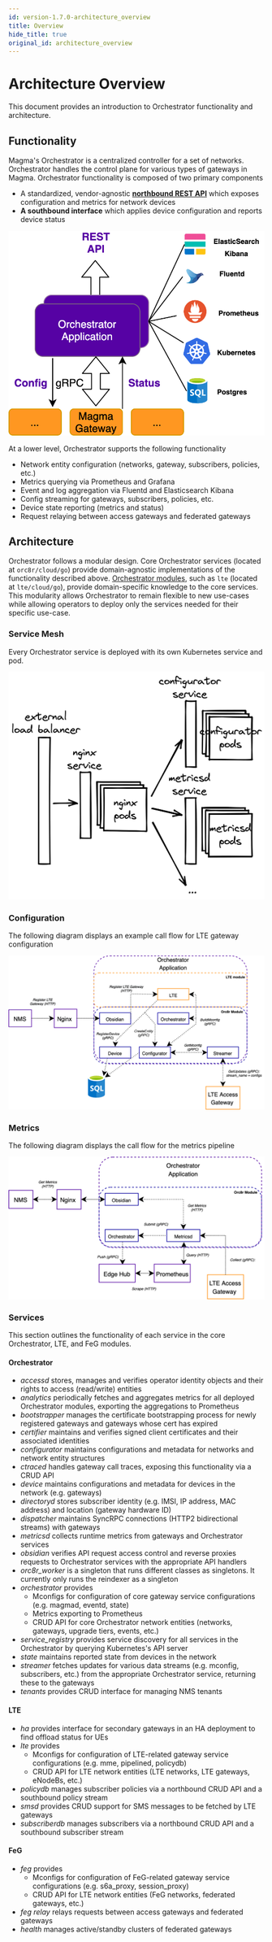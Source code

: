 ```yaml
---
id: version-1.7.0-architecture_overview
title: Overview
hide_title: true
original_id: architecture_overview
---
```


# Architecture Overview

This document provides an introduction to Orchestrator functionality and architecture.

## Functionality

Magma's Orchestrator is a centralized controller for a set of networks. Orchestrator handles the control plane for various types of gateways in Magma. Orchestrator functionality is composed of two primary components

- A standardized, vendor-agnostic [**northbound REST API**](https://app.swaggerhub.com/apis/MagmaCore/Magma/1.0.0) which exposes
configuration and metrics for network devices
- **A southbound interface** which applies device configuration and reports device status

![Orc8r Overview](../../../../readmes/assets/orc8r/orc8r_overview.png)

At a lower level, Orchestrator supports the following functionality

- Network entity configuration (networks, gateway, subscribers, policies, etc.)
- Metrics querying via Prometheus and Grafana
- Event and log aggregation via Fluentd and Elasticsearch Kibana
- Config streaming for gateways, subscribers, policies, etc.
- Device state reporting (metrics and status)
- Request relaying between access gateways and federated gateways

## Architecture

Orchestrator follows a modular design. Core Orchestrator services (located at `orc8r/cloud/go`) provide domain-agnostic implementations of the functionality described above. [Orchestrator modules](./dev_dependencies.md), such as `lte` (located at `lte/cloud/go`), provide domain-specific knowledge to the core services. This modularity allows Orchestrator to remain flexible to new use-cases while allowing operators to deploy only the services needed for their specific use-case.

### Service Mesh

Every Orchestrator service is deployed with its own Kubernetes service and pod.

![Orc8r Service Mesh Architecture](../../../../readmes/assets/orc8r/orc8r_service_mesh.png)

### Configuration

The following diagram displays an example call flow for LTE gateway
configuration

![Orc8r Configuration](../../../../readmes/assets/orc8r/orc8r_configuration.png)

### Metrics

The following diagram displays the call flow for the metrics pipeline

![Orc8r Metrics](../../../../readmes/assets/orc8r/orc8r_metrics.png)

### Services

This section outlines the functionality of each service in the core
Orchestrator, LTE, and FeG modules.

#### Orchestrator

- *accessd* stores, manages and verifies operator identity objects and their rights to access (read/write) entities
- *analytics* periodically fetches and aggregates metrics for all deployed Orchestrator modules, exporting the aggregations to Prometheus
- *bootstrapper* manages the certificate bootstrapping process for newly registered gateways and gateways whose cert has expired
- *certifier* maintains and verifies signed client certificates and their associated identities
- *configurator* maintains configurations and metadata for networks and network entity structures
- *ctraced* handles gateway call traces, exposing this functionality via a CRUD API
- *device* maintains configurations and metadata for devices in the network (e.g. gateways)
- *directoryd* stores subscriber identity (e.g. IMSI, IP address, MAC address) and location (gateway hardware ID)
- *dispatcher* maintains SyncRPC connections (HTTP2 bidirectional streams) with gateways
- *metricsd* collects runtime metrics from gateways and Orchestrator services
- *obsidian* verifies API request access control and reverse proxies requests to Orchestrator services with the appropriate API handlers
- *orc8r_worker* is a singleton that runs different classes as singletons. It currently only runs the reindexer as a singleton
- *orchestrator* provides
    - Mconfigs for configuration of core gateway service configurations (e.g. magmad, eventd, state)
    - Metrics exporting to Prometheus
    - CRUD API for core Orchestrator network entities (networks, gateways, upgrade tiers, events, etc.)
- *service_registry* provides service discovery for all services in the
Orchestrator by querying Kubernetes's API server
- *state* maintains reported state from devices in the network
- *streamer* fetches updates for various data streams (e.g. mconfig, subscribers, etc.) from the appropriate Orchestrator service, returning these to the gateways
- *tenants* provides CRUD interface for managing NMS tenants

#### LTE

- *ha* provides interface for secondary gateways in an HA deployment to find offload status for UEs
- *lte* provides
    - Mconfigs for configuration of LTE-related gateway service configurations (e.g. mme, pipelined, policydb)
    - CRUD API for LTE network entities (LTE networks, LTE gateways, eNodeBs, etc.)
- *policydb* manages subscriber policies via a northbound CRUD API and a southbound policy stream
- *smsd* provides CRUD support for SMS messages to be fetched by LTE gateways
- *subscriberdb* manages subscribers via a northbound CRUD API and a southbound subscriber stream

#### FeG

- *feg* provides
    - Mconfigs for configuration of FeG-related gateway service configurations (e.g. s6a_proxy, session_proxy)
    - CRUD API for LTE network entities (FeG networks, federated gateways, etc.)
- *feg relay* relays requests between access gateways and federated gateways
- *health* manages active/standby clusters of federated gateways

